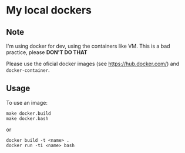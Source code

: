 My local dockers
================


Note
----
I'm using docker for dev, using the containers like VM. This is a bad practice, please **DON'T DO THAT**

Please use the oficial docker images (see https://hub.docker.com/) and `docker-container`.


Usage
-----
To use an image:

```
make docker.build
make docker.bash
```
or

```
docker build -t <name> .
docker run -ti <name> bash
```